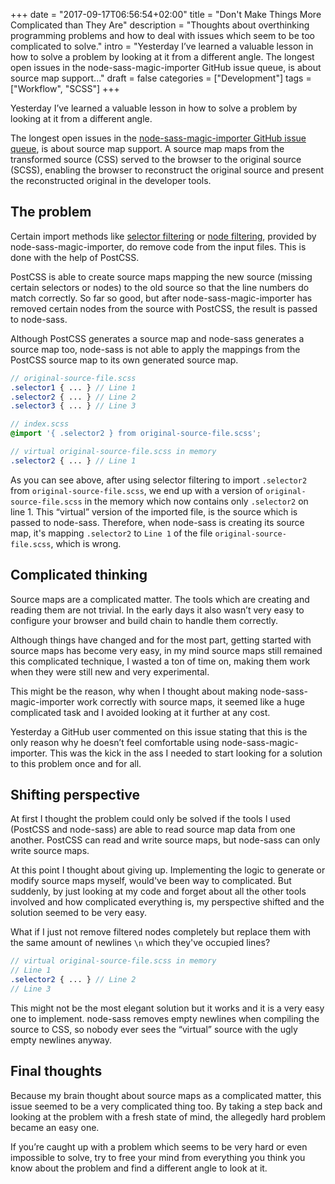 +++
date = "2017-09-17T06:56:54+02:00"
title = "Don't Make Things More Complicated than They Are"
description = "Thoughts about overthinking programming problems and how to deal with issues which seem to be too complicated to solve."
intro = "Yesterday I’ve learned a valuable lesson in how to solve a problem by looking at it from a different angle. The longest open issues in the node-sass-magic-importer GitHub issue queue, is about source map support..."
draft = false
categories = ["Development"]
tags = ["Workflow", "SCSS"]
+++

Yesterday I’ve learned a valuable lesson in how to solve a problem by looking at it from a different angle.

The longest open issues in the [node-sass-magic-importer GitHub issue queue](https://github.com/maoberlehner/node-sass-magic-importer/issues), is about source map support. A source map maps from the transformed source (CSS) served to the browser to the original source (SCSS), enabling the browser to reconstruct the original source and present the reconstructed original in the developer tools.

## The problem
Certain import methods like [selector filtering](https://github.com/maoberlehner/node-sass-magic-importer/tree/master/packages/node-sass-magic-importer#selector-filtering) or [node filtering](https://github.com/maoberlehner/node-sass-magic-importer/tree/master/packages/node-sass-magic-importer#node-filtering), provided by node-sass-magic-importer, do remove code from the input files. This is done with the help of PostCSS.

PostCSS is able to create source maps mapping the new source (missing certain selectors or nodes) to the old source so that the line numbers do match correctly. So far so good, but after node-sass-magic-importer has removed certain nodes from the source with PostCSS, the result is passed to node-sass.

Although PostCSS generates a source map and node-sass generates a source map too, node-sass is not able to apply the mappings from the PostCSS source map to its own generated source map.

```scss
// original-source-file.scss
.selector1 { ... } // Line 1
.selector2 { ... } // Line 2
.selector3 { ... } // Line 3
```

```scss
// index.scss
@import '{ .selector2 } from original-source-file.scss';
```

```scss
// virtual original-source-file.scss in memory
.selector2 { ... } // Line 1
```

As you can see above, after using selector filtering to import `.selector2` from `original-source-file.scss`, we end up with a version of `original-source-file.scss` in the memory which now contains only `.selector2` on line 1. This “virtual” version of the imported file, is the source which is passed to node-sass. Therefore, when node-sass is creating its source map, it's mapping `.selector2` to `Line 1` of the file `original-source-file.scss`, which is wrong.

## Complicated thinking
Source maps are a complicated matter. The tools which are creating and reading them are not trivial. In the early days it also wasn’t very easy to configure your browser and build chain to handle them correctly.

Although things have changed and for the most part, getting started with source maps has become very easy, in my mind source maps still remained this complicated technique, I wasted a ton of time on, making them work when they were still new and very experimental.

This might be the reason, why when I thought about making node-sass-magic-importer work correctly with source maps, it seemed like a huge complicated task and I avoided looking at it further at any cost.

Yesterday a GitHub user commented on this issue stating that this is the only reason why he doesn’t feel comfortable using node-sass-magic-importer. This was the kick in the ass I needed to start looking for a solution to this problem once and for all.

## Shifting perspective 
At first I thought the problem could only be solved if the tools I used (PostCSS and node-sass) are able to read source map data from one another. PostCSS can read and write source maps, but node-sass can only write source maps.

At this point I thought about giving up. Implementing the logic to generate or modify source maps myself, would've been way to complicated. But suddenly, by just looking at my code and forget about all the other tools involved and how complicated everything is, my perspective shifted and the solution seemed to be very easy.

What if I just not remove filtered nodes completely but replace them with the same amount of newlines `\n` which they've occupied lines?

```scss
// virtual original-source-file.scss in memory
// Line 1
.selector2 { ... } // Line 2
// Line 3
```

This might not be the most elegant solution but it works and it is a very easy one to implement. node-sass removes empty newlines when compiling the source to CSS, so nobody ever sees the “virtual” source with the ugly empty newlines anyway.

## Final thoughts
Because my brain thought about source maps as a complicated matter, this issue seemed to be a very complicated thing too. By taking a step back and looking at the problem with a fresh state of mind, the allegedly hard problem became an easy one.

If you’re caught up with a problem which seems to be very hard or even impossible to solve, try to free your mind from everything you think you know about the problem and find a different angle to look at it.
